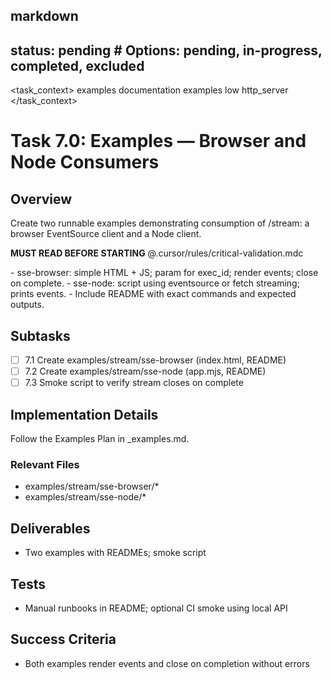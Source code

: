 ## markdown

## status: pending # Options: pending, in-progress, completed, excluded

<task_context>
<domain>examples</domain>
<type>documentation</type>
<scope>examples</scope>
<complexity>low</complexity>
<dependencies>http_server</dependencies>
</task_context>

# Task 7.0: Examples — Browser and Node Consumers

## Overview

Create two runnable examples demonstrating consumption of /stream: a browser EventSource client and a Node client.

<critical>**MUST READ BEFORE STARTING** @.cursor/rules/critical-validation.mdc</critical>

<requirements>
- sse-browser: simple HTML + JS; param for exec_id; render events; close on complete.
- sse-node: script using eventsource or fetch streaming; prints events.
- Include README with exact commands and expected outputs.
</requirements>

## Subtasks

- [ ] 7.1 Create examples/stream/sse-browser (index.html, README)
- [ ] 7.2 Create examples/stream/sse-node (app.mjs, README)
- [ ] 7.3 Smoke script to verify stream closes on complete

## Implementation Details

Follow the Examples Plan in \_examples.md.

### Relevant Files

- examples/stream/sse-browser/\*
- examples/stream/sse-node/\*

## Deliverables

- Two examples with READMEs; smoke script

## Tests

- Manual runbooks in README; optional CI smoke using local API

## Success Criteria

- Both examples render events and close on completion without errors

